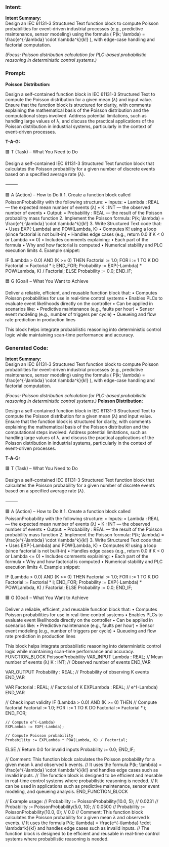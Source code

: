 ### Intent:
**Intent Summary:**  
Design an IEC 61131-3 Structured Text function block to compute Poisson probabilities for event-driven industrial processes (e.g., predictive maintenance, sensor modeling) using the formula \( P(k; \lambda) = \frac{e^{-\lambda} \cdot \lambda^k}{k!} \), with edge-case handling and factorial computation.  

*(Focus: Poisson distribution calculation for PLC-based probabilistic reasoning in deterministic control systems.)*

### Prompt:
**Poisson Distribution:**

Design a self-contained function block in IEC 61131-3 Structured Text to compute the Poisson distribution for a given mean (λ) and input value. Ensure that the function block is structured for clarity, with comments explaining the mathematical basis of the Poisson distribution and the computational steps involved. Address potential limitations, such as handling large values of λ, and discuss the practical applications of the Poisson distribution in industrial systems, particularly in the context of event-driven processes.

**T-A-G:**

🟥 T (Task) – What You Need to Do

Design a self-contained IEC 61131-3 Structured Text function block that calculates the Poisson probability for a given number of discrete events based on a specified average rate (λ).

⸻

🟩 A (Action) – How to Do It
	1.	Create a function block called PoissonProbability with the following structure:
	•	Inputs:
	•	Lambda : REAL — the expected mean number of events (λ)
	•	K : INT — the observed number of events
	•	Output:
	•	Probability : REAL — the result of the Poisson probability mass function
	2.	Implement the Poisson formula:
P(k; \lambda) = \frac{e^{-\lambda} \cdot \lambda^k}{k!}
	3.	Write Structured Text code that:
	•	Uses EXP(-Lambda) and POW(Lambda, K)
	•	Computes K! using a loop (since factorial is not built-in)
	•	Handles edge cases (e.g., return 0.0 if K < 0 or Lambda <= 0)
	•	Includes comments explaining:
	•	Each part of the formula
	•	Why and how factorial is computed
	•	Numerical stability and PLC execution limits
	4.	Example snippet:

 IF (Lambda > 0.0) AND (K >= 0) THEN
    Factorial := 1.0;
    FOR i := 1 TO K DO
        Factorial := Factorial * i;
    END_FOR;
    Probability := EXP(-Lambda) * POW(Lambda, K) / Factorial;
ELSE
    Probability := 0.0;
END_IF;

🟦 G (Goal) – What You Want to Achieve

Deliver a reliable, efficient, and reusable function block that:
	•	Computes Poisson probabilities for use in real-time control systems
	•	Enables PLCs to evaluate event likelihoods directly on the controller
	•	Can be applied in scenarios like:
	•	Predictive maintenance (e.g., faults per hour)
	•	Sensor event modeling (e.g., number of triggers per cycle)
	•	Queueing and flow rate prediction in production lines

This block helps integrate probabilistic reasoning into deterministic control logic while maintaining scan-time performance and accuracy.

### Generated Code:
**Intent Summary:**  
Design an IEC 61131-3 Structured Text function block to compute Poisson probabilities for event-driven industrial processes (e.g., predictive maintenance, sensor modeling) using the formula \( P(k; \lambda) = \frac{e^{-\lambda} \cdot \lambda^k}{k!} \), with edge-case handling and factorial computation.  

*(Focus: Poisson distribution calculation for PLC-based probabilistic reasoning in deterministic control systems.)*
**Poisson Distribution:**

Design a self-contained function block in IEC 61131-3 Structured Text to compute the Poisson distribution for a given mean (λ) and input value. Ensure that the function block is structured for clarity, with comments explaining the mathematical basis of the Poisson distribution and the computational steps involved. Address potential limitations, such as handling large values of λ, and discuss the practical applications of the Poisson distribution in industrial systems, particularly in the context of event-driven processes.

**T-A-G:**

🟥 T (Task) – What You Need to Do

Design a self-contained IEC 61131-3 Structured Text function block that calculates the Poisson probability for a given number of discrete events based on a specified average rate (λ).

⸻

🟩 A (Action) – How to Do It
	1.	Create a function block called PoissonProbability with the following structure:
	•	Inputs:
	•	Lambda : REAL — the expected mean number of events (λ)
	•	K : INT — the observed number of events
	•	Output:
	•	Probability : REAL — the result of the Poisson probability mass function
	2.	Implement the Poisson formula:
P(k; \lambda) = \frac{e^{-\lambda} \cdot \lambda^k}{k!}
	3.	Write Structured Text code that:
	•	Uses EXP(-Lambda) and POW(Lambda, K)
	•	Computes K! using a loop (since factorial is not built-in)
	•	Handles edge cases (e.g., return 0.0 if K < 0 or Lambda <= 0)
	•	Includes comments explaining:
	•	Each part of the formula
	•	Why and how factorial is computed
	•	Numerical stability and PLC execution limits
	4.	Example snippet:

 IF (Lambda > 0.0) AND (K >= 0) THEN
    Factorial := 1.0;
    FOR i := 1 TO K DO
        Factorial := Factorial * i;
    END_FOR;
    Probability := EXP(-Lambda) * POW(Lambda, K) / Factorial;
ELSE
    Probability := 0.0;
END_IF;

🟦 G (Goal) – What You Want to Achieve

Deliver a reliable, efficient, and reusable function block that:
	•	Computes Poisson probabilities for use in real-time control systems
	•	Enables PLCs to evaluate event likelihoods directly on the controller
	•	Can be applied in scenarios like:
	•	Predictive maintenance (e.g., faults per hour)
	•	Sensor event modeling (e.g., number of triggers per cycle)
	•	Queueing and flow rate prediction in production lines

This block helps integrate probabilistic reasoning into deterministic control logic while maintaining scan-time performance and accuracy.
FUNCTION_BLOCK PoissonProbability
VAR_INPUT
    Lambda : REAL; // Mean number of events (λ)
    K : INT;      // Observed number of events
END_VAR

VAR_OUTPUT
    Probability : REAL; // Probability of observing K events
END_VAR

VAR
    Factorial : REAL; // Factorial of K
    EXPLambda : REAL; // e^(-Lambda)
END_VAR

// Check input validity
IF (Lambda > 0.0) AND (K >= 0) THEN
    // Compute factorial
    Factorial := 1.0;
    FOR i := 1 TO K DO
        Factorial := Factorial * i;
    END_FOR;

    // Compute e^(-Lambda)
    EXPLambda := EXP(-Lambda);

    // Compute Poisson probability
    Probability := EXPLambda * POW(Lambda, K) / Factorial;
ELSE
    // Return 0.0 for invalid inputs
    Probability := 0.0;
END_IF;

// Comment: This function block calculates the Poisson probability for a given mean λ and observed k events.
// It uses the formula P(k; \lambda) = \frac{e^{-\lambda} \cdot \lambda^k}{k!} and handles edge cases such as invalid inputs.
// The function block is designed to be efficient and reusable in real-time control systems where probabilistic reasoning is needed.
// It can be used in applications such as predictive maintenance, sensor event modeling, and queueing analysis.
END_FUNCTION_BLOCK

// Example usage:
// Probability := PoissonProbability(10.0, 5); // 0.0231
// Probability := PoissonProbability(5.0, 10); // 0.0500
// Probability := PoissonProbability(10.0, 0); // 0.0
// Comment: This function block calculates the Poisson probability for a given mean λ and observed k events.
// It uses the formula P(k; \lambda) = \frac{e^{-\lambda} \cdot \lambda^k}{k!} and handles edge cases such as invalid inputs.
// The function block is designed to be efficient and reusable in real-time control systems where probabilistic reasoning is needed.
